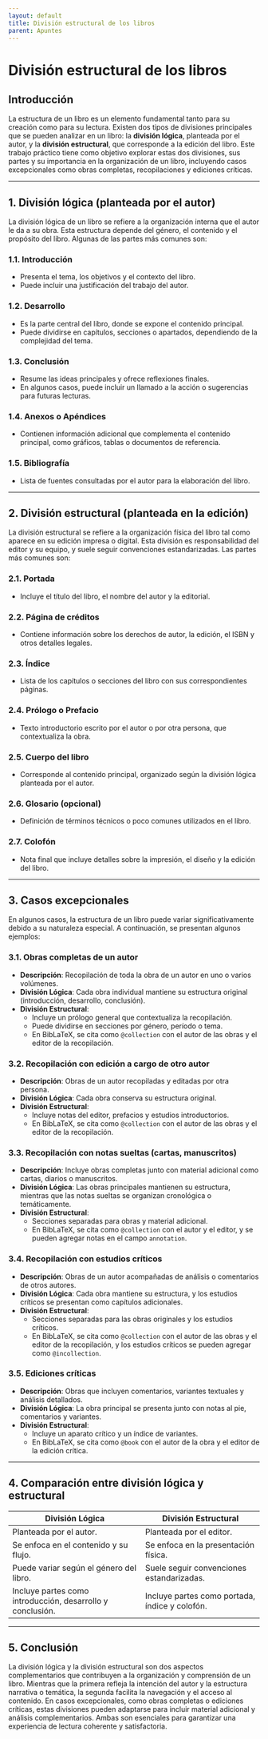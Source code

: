 ```yaml
---
layout: default
title: División estructural de los libros
parent: Apuntes
---
```


# División estructural de los libros

## Introducción

La estructura de un libro es un elemento fundamental tanto para su creación como para su lectura. Existen dos tipos de divisiones principales que se pueden analizar en un libro: la **división lógica**, planteada por el autor, y la **división estructural**, que corresponde a la edición del libro. Este trabajo práctico tiene como objetivo explorar estas dos divisiones, sus partes y su importancia en la organización de un libro, incluyendo casos excepcionales como obras completas, recopilaciones y ediciones críticas.

---

## 1. División lógica (planteada por el autor)

La división lógica de un libro se refiere a la organización interna que el autor le da a su obra. Esta estructura depende del género, el contenido y el propósito del libro. Algunas de las partes más comunes son:

### 1.1. Introducción
- Presenta el tema, los objetivos y el contexto del libro.
- Puede incluir una justificación del trabajo del autor.

### 1.2. Desarrollo
- Es la parte central del libro, donde se expone el contenido principal.
- Puede dividirse en capítulos, secciones o apartados, dependiendo de la complejidad del tema.

### 1.3. Conclusión
- Resume las ideas principales y ofrece reflexiones finales.
- En algunos casos, puede incluir un llamado a la acción o sugerencias para futuras lecturas.

### 1.4. Anexos o Apéndices
- Contienen información adicional que complementa el contenido principal, como gráficos, tablas o documentos de referencia.

### 1.5. Bibliografía
- Lista de fuentes consultadas por el autor para la elaboración del libro.

---

## 2. División estructural (planteada en la edición)

La división estructural se refiere a la organización física del libro tal como aparece en su edición impresa o digital. Esta división es responsabilidad del editor y su equipo, y suele seguir convenciones estandarizadas. Las partes más comunes son:

### 2.1. Portada
- Incluye el título del libro, el nombre del autor y la editorial.

### 2.2. Página de créditos
- Contiene información sobre los derechos de autor, la edición, el ISBN y otros detalles legales.

### 2.3. Índice
- Lista de los capítulos o secciones del libro con sus correspondientes páginas.

### 2.4. Prólogo o Prefacio
- Texto introductorio escrito por el autor o por otra persona, que contextualiza la obra.

### 2.5. Cuerpo del libro
- Corresponde al contenido principal, organizado según la división lógica planteada por el autor.

### 2.6. Glosario (opcional)
- Definición de términos técnicos o poco comunes utilizados en el libro.

### 2.7. Colofón
- Nota final que incluye detalles sobre la impresión, el diseño y la edición del libro.

---

## 3. Casos excepcionales

En algunos casos, la estructura de un libro puede variar significativamente debido a su naturaleza especial. A continuación, se presentan algunos ejemplos:

### 3.1. Obras completas de un autor
- **Descripción**: Recopilación de toda la obra de un autor en uno o varios volúmenes.
- **División Lógica**: Cada obra individual mantiene su estructura original (introducción, desarrollo, conclusión).
- **División Estructural**:
  - Incluye un prólogo general que contextualiza la recopilación.
  - Puede dividirse en secciones por género, período o tema.
  - En BibLaTeX, se cita como `@collection` con el autor de las obras y el editor de la recopilación.

### 3.2. Recopilación con edición a cargo de otro autor
- **Descripción**: Obras de un autor recopiladas y editadas por otra persona.
- **División Lógica**: Cada obra conserva su estructura original.
- **División Estructural**:
  - Incluye notas del editor, prefacios y estudios introductorios.
  - En BibLaTeX, se cita como `@collection` con el autor de las obras y el editor de la recopilación.

### 3.3. Recopilación con notas sueltas (cartas, manuscritos)
- **Descripción**: Incluye obras completas junto con material adicional como cartas, diarios o manuscritos.
- **División Lógica**: Las obras principales mantienen su estructura, mientras que las notas sueltas se organizan cronológica o temáticamente.
- **División Estructural**:
  - Secciones separadas para obras y material adicional.
  - En BibLaTeX, se cita como `@collection` con el autor y el editor, y se pueden agregar notas en el campo `annotation`.

### 3.4. Recopilación con estudios críticos
- **Descripción**: Obras de un autor acompañadas de análisis o comentarios de otros autores.
- **División Lógica**: Cada obra mantiene su estructura, y los estudios críticos se presentan como capítulos adicionales.
- **División Estructural**:
  - Secciones separadas para las obras originales y los estudios críticos.
  - En BibLaTeX, se cita como `@collection` con el autor de las obras y el editor de la recopilación, y los estudios críticos se pueden agregar como `@incollection`.

### 3.5. Ediciones críticas
- **Descripción**: Obras que incluyen comentarios, variantes textuales y análisis detallados.
- **División Lógica**: La obra principal se presenta junto con notas al pie, comentarios y variantes.
- **División Estructural**:
  - Incluye un aparato crítico y un índice de variantes.
  - En BibLaTeX, se cita como `@book` con el autor de la obra y el editor de la edición crítica.

---

## 4. Comparación entre división lógica y estructural

| **División Lógica**                     | **División Estructural**                |
|-----------------------------------------|-----------------------------------------|
| Planteada por el autor.                 | Planteada por el editor.                |
| Se enfoca en el contenido y su flujo.   | Se enfoca en la presentación física.    |
| Puede variar según el género del libro. | Suele seguir convenciones estandarizadas. |
| Incluye partes como introducción, desarrollo y conclusión. | Incluye partes como portada, índice y colofón. |

---

## 5. Conclusión

La división lógica y la división estructural son dos aspectos complementarios que contribuyen a la organización y comprensión de un libro. Mientras que la primera refleja la intención del autor y la estructura narrativa o temática, la segunda facilita la navegación y el acceso al contenido. En casos excepcionales, como obras completas o ediciones críticas, estas divisiones pueden adaptarse para incluir material adicional y análisis complementarios. Ambas son esenciales para garantizar una experiencia de lectura coherente y satisfactoria.
